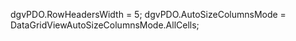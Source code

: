  dgvPDO.RowHeadersWidth = 5;
 dgvPDO.AutoSizeColumnsMode = DataGridViewAutoSizeColumnsMode.AllCells;
